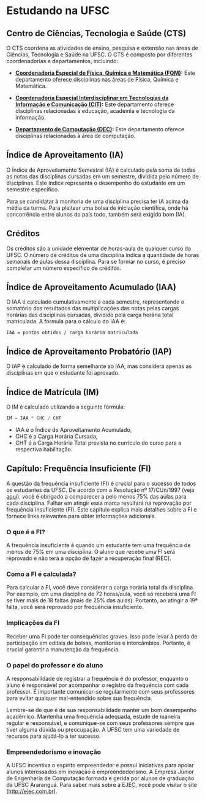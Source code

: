 # Estudando na UFSC

## Centro de Ciências, Tecnologia e Saúde (CTS)

O CTS coordena as atividades de ensino, pesquisa e extensão nas áreas de Ciências, Tecnologia e Saúde na UFSC. O CTS é composto por diferentes coordenadorias e departamentos, incluindo:

- **[Coordenadoria Especial de Física, Química e Matemática (FQM)](http://fqm.ufsc.br/):** Este departamento oferece disciplinas nas áreas de Física, Química e Matemática.

- **[Coordenadoria Especial Interdisciplinar em Tecnologias da Informação e Comunicação (CIT)](http://cit.ufsc.br/):** Este departamento oferece disciplinas relacionadas à educação, academia e tecnologia da informação.

- **[Departamento de Computação (DEC)](http://dec.ufsc.br/):** Este departamento oferece disciplinas relacionadas à área de computação.

## Índice de Aproveitamento (IA)

O Índice de Aproveitamento Semestral (IA) é calculado pela soma de todas as notas das disciplinas cursadas em um semestre, dividida pelo número de disciplinas. Este índice representa o desempenho do estudante em um semestre específico.

Para se candidatar à monitoria de uma disciplina precisa ter IA acima da média da turma. Para pleitear uma bolsa de iniciação científica, onde há concorrência entre alunos do país todo, também será exigido bom (IA).

## Créditos

Os créditos são a unidade elementar de horas-aula de qualquer curso da UFSC. O número de créditos de uma disciplina indica a quantidade de horas semanais de aulas dessa disciplina. Para se formar no curso, é preciso completar um número específico de créditos.

## Índice de Aproveitamento Acumulado (IAA)

O IAA é calculado cumulativamente a cada semestre, representando o somatório dos resultados das multiplicações das notas pelas cargas horárias das disciplinas cursadas, dividido pela carga horária total matriculada. A fórmula para o cálculo do IAA é:

```
IAA = pontos obtidos / carga horária matriculada
```

## Índice de Aproveitamento Probatório (IAP)

O IAP é calculado de forma semelhante ao IAA, mas considera apenas as disciplinas em que o estudante foi aprovado.

## Índice de Matrícula (IM)

O IM é calculado utilizando a seguinte fórmula:

```c
IM = IAA * CHC / CHT
```

- IAA é o Índice de Aproveitamento Acumulado,
- CHC é a Carga Horária Cursada,
- CHT é a Carga Horária Total prevista no currículo do curso para a respectiva habilitação.

## Capítulo: Frequência Insuficiente (FI)

A questão da frequência insuficiente (FI) é crucial para o sucesso de todos os estudantes da UFSC. De acordo com a Resolução nº 17/CUn/1997 (veja [aqui](http://www.mtm.ufsc.br/ensino/Resolucao17.html)), você é obrigado a comparecer a pelo menos 75% das aulas para cada disciplina. Falhar em atingir essa marca resultará na reprovação por frequência insuficiente (FI). Este capítulo explica mais detalhes sobre a FI e fornece links relevantes para obter informações adicionais.

### O que é a FI?

A frequência insuficiente é quando um estudante tem uma frequência de menos de 75% em uma disciplina. O aluno que recebe uma FI será reprovado e não terá a opção de fazer a recuperação final (REC).

### Como a FI é calculada?

Para calcular a FI, você deve considerar a carga horária total da disciplina. Por exemplo, em uma disciplina de 72 horas/aula, você só receberá uma FI se tiver mais de 18 faltas (mais de 25% das aulas). Portanto, ao atingir a 19ª falta, você será reprovado por frequência insuficiente.

### Implicações da FI

Receber uma FI pode ter consequências graves. Isso pode levar à perda de participação em editais de bolsas, monitorias e intercâmbios. Portanto, é crucial garantir a manutenção da frequência.

### O papel do professor e do aluno

A responsabilidade de registrar a frequência é do professor, enquanto o aluno é responsável por acompanhar o registro da frequência com cada professor. É importante comunicar-se regularmente com seus professores para evitar qualquer mal-entendido sobre sua frequência.

Lembre-se de que é de sua responsabilidade manter um bom desempenho acadêmico. Mantenha uma frequência adequada, estude de maneira regular e responsável, e comunique-se com seus professores sempre que tiver alguma dúvida ou preocupação. A UFSC tem uma variedade de recursos para ajudá-lo a ter sucesso.

### Empreendedorismo e inovação

A UFSC incentiva o espírito empreendedor e possui iniciativas para apoiar alunos interessados em inovação e empreendedorismo. A Empresa Júnior de Engenharia de Computação formada e gerida por alunos de graduação da UFSC Araranguá. Para saber mais sobre a EJEC, você pode visitar o site (http://ejec.com.br).
